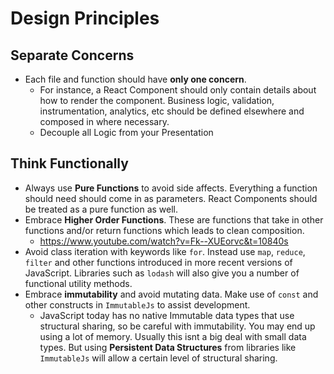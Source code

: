 # Design Principles

## Separate Concerns
- Each file and function should have **only one concern**.
  - For instance, a React Component should only contain details about how to render the component.  Business logic, validation, instrumentation, analytics, etc should be defined elsewhere and composed in where necessary.
  - Decouple all Logic from your Presentation

## Think Functionally

- Always use **Pure Functions** to avoid side affects.  Everything a function should need should come in as parameters.  React Components should be treated as a pure function as well.
- Embrace **Higher Order Functions**. These are functions that take in other functions and/or return functions which leads to clean composition.
  - https://www.youtube.com/watch?v=Fk--XUEorvc&t=10840s
- Avoid class iteration with keywords like `for`.  Instead use `map`, `reduce`, `filter` and other functions introduced in more recent versions of JavaScript.  Libraries such as `lodash` will also give you a number of functional utility methods.
- Embrace **immutability** and avoid mutating data.  Make use of `const` and other constructs in `ImmutableJs` to assist development.
  - JavaScript today has no native Immutable data types that use structural sharing, so be careful with immutability.  You may end up using a lot of memory. Usually this isnt a big deal with small data types.  But using **Persistent Data Structures** from libraries like `ImmutableJs` will allow a certain level of structural sharing.